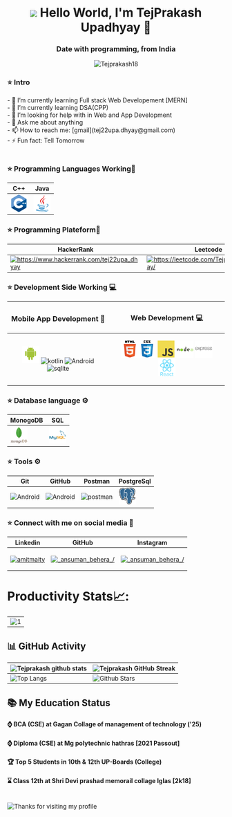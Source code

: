 <h1 align="center"><img src="https://emojis.slackmojis.com/emojis/images/1531849430/4246/blob-sunglasses.gif?1531849430" width="30"/> Hello World, I'm TejPrakash Upadhyay 👋</h1>
<h3 align="center">Date with programming, from India </h3>

<p align="center"> <img src="https://komarev.com/ghpvc/?username=Tejprakash18" alt="Tejprakash18" /> </p>

<h3 align="left">⭐ Intro</h3>
- 🔭 I’m currently learning Full stack Web Developement [MERN] <br>
- 🔭 I’m currently learning DSA(CPP) <br>
- 🤔 I’m looking for help with in Web and  App Development <br>
- 💬 Ask me about anything <br>
- 📫 How to reach me: [gmail](tej22upa.dhyay@gmail.com) <br>
- ⚡ Fun fact: Tell Tomorrow <br>

<br>

<h3 align="left">⭐ Programming Languages Working💬</h3>

| C++ | Java |
|-----------|-----------|
| <img src="https://raw.githubusercontent.com/devicons/devicon/master/icons/cplusplus/cplusplus-original.svg" alt="Android" width="40" height="40"/> | <img src="https://raw.githubusercontent.com/devicons/devicon/master/icons/java/java-original.svg" alt="Android" width="40" height="40"/> | 

<h3 align="left">⭐ Programming Plateform💬</h3>

|HackerRank | Leetcode | GFG | 
|--------|--------|---------|
|<a href="https://www.hackerrank.com/tej22upa_dhyay?hr_r=1" target="blank"><img src="https://raw.githubusercontent.com/rahuldkjain/github-profile-readme-generator/master/src/images/icons/Social/hackerrank.svg" alt="https://www.hackerrank.com/tej22upa_dhyay" height="30" width="40" /> </a>| <a href="https://leetcode.com/TejprakashUpadhyay/" target="blank"> <img src="https://raw.githubusercontent.com/rahuldkjain/github-profile-readme-generator/master/src/images/icons/Social/leet-code.svg" alt="https://leetcode.com/TejprakashUpadhyay/" height="30" width="40" /></a> | <a href="https://auth.geeksforgeeks.org/user/user_2pzhux9rtym/practice" target="blank"> <img src="https://raw.githubusercontent.com/rahuldkjain/github-profile-readme-generator/master/src/images/icons/Social/geeks-for-geeks.svg" alt="https://auth.geeksforgeeks.org/user/tej22upadhyay/practice" height="30" width="40" /></a> |

<h3 align="left">⭐ Development Side Working 💻</h3>

|<h3 align="center">Mobile App Development 📱</h3>          |       <h3 align="center">Web Development 💻 </h3>         |
|:---------------------------------------------------:|:--------------------------------------------------------------------------:|
| <p align="center"> <img src="https://raw.githubusercontent.com/devicons/devicon/master/icons/android/android-original-wordmark.svg" alt="Android" width="40" height="40"/> <img src="https://www.vectorlogo.zone/logos/kotlinlang/kotlinlang-icon.svg" alt="kotlin" width="40" height="40"/> <img src="https://www.vectorlogo.zone/logos/firebase/firebase-icon.svg" alt="Android" width="40" height="40"/> <img src="https://www.vectorlogo.zone/logos/sqlite/sqlite-icon.svg" alt="sqlite" width="40" height="40"/> </p> | <p align="center"><img src="https://raw.githubusercontent.com/devicons/devicon/master/icons/html5/html5-original-wordmark.svg" alt="Android" width="40" height="40"/><img src="https://raw.githubusercontent.com/devicons/devicon/master/icons/css3/css3-original-wordmark.svg" alt="Android" width="40" height="40"/>  <img src="https://raw.githubusercontent.com/devicons/devicon/master/icons/javascript/javascript-original.svg" alt="Android" width="40" height="40"/> <img src="https://raw.githubusercontent.com/devicons/devicon/master/icons/nodejs/nodejs-original-wordmark.svg" alt="nodejs" width="40" height="40"/> <img src="https://raw.githubusercontent.com/devicons/devicon/master/icons/express/express-original-wordmark.svg" alt="express" width="40" height="40"/> <img src="https://raw.githubusercontent.com/devicons/devicon/master/icons/react/react-original-wordmark.svg" alt="express" width="40" height="40"/> </p> |

<h3 align="left">⭐ Database language ⚙️ </h3>

| MonogoDB | SQL |
|------|------|
| <img src="https://raw.githubusercontent.com/devicons/devicon/master/icons/mongodb/mongodb-original-wordmark.svg" alt="mongodb" width="40" height="40"/> |<img src="https://raw.githubusercontent.com/devicons/devicon/master/icons/mysql/mysql-original-wordmark.svg" alt="mysql" width="40" height="40"/> |

<h3 align="left">⭐ Tools ⚙️ </h3>

| Git | GitHub | Postman | PostgreSql |
|-----------|-----------|---------|-----------|
|<img src="https://www.vectorlogo.zone/logos/git-scm/git-scm-icon.svg" alt="Android" width="40" height="40"/> | <img src="https://github.githubassets.com/images/modules/site/icons/footer/github-mark.svg" alt="Android" width="40" height="40"/> | <img src="https://www.vectorlogo.zone/logos/getpostman/getpostman-icon.svg" alt="postman" width="40" height="40"/> | <img src="https://raw.githubusercontent.com/devicons/devicon/master/icons/postgresql/postgresql-original.svg" height="40px" width="40px" /> |

<h3 align="left">⭐ Connect with me on social media 📲 </h3>


| Linkedin | GitHub  | Instagram | 
|-----------|-----------|-----------|
| <p align="center"><a href="https://linkedin.com/in/tejprakash-upadhyay-b62388169/" target="blank"><img align="center" src="https://raw.githubusercontent.com/rahuldkjain/github-profile-readme-generator/master/src/images/icons/Social/linked-in-alt.svg" alt="amitmaity" height="30" width="40" /></a></p> | <p align="center"> <a href="https://github.com/Tejprakash18" target="blank"><img align="center" src="https://raw.githubusercontent.com/rahuldkjain/github-profile-readme-generator/master/src/images/icons/Social/github.svg" alt="_ansuman_behera_/" height="30" width="40" /></a> </p>| <p align="center"><a href="https://instagram.com/mr.tej_upadhyay" target="blank"><img align="center" src="https://raw.githubusercontent.com/rahuldkjain/github-profile-readme-generator/master/src/images/icons/Social/instagram.svg" alt="_ansuman_behera_/" height="30" width="40" /></a></p> |
   
     
# Productivity Stats📈:
<table>
  <tr>
    <td><img src="https://github-profile-summary-cards.vercel.app/api/cards/profile-details?username=Tejprakash18&theme=monokai"  display=block width=100% height=auto  alt="1" ></td>
   </tr> 
</table>


## 📊 GitHub Activity
| ![Tejprakash github stats](https://github-readme-stats.vercel.app/api?username=Tejprakash18&show_icons=true&theme=radical) | ![Tejprakash GitHub Streak](https://github-readme-streak-stats.herokuapp.com/?user=Tejprakash18&theme=radical)                                                                                                           |
| --------------------------------------------------------------------------------------------------------------------------------- | ----------------------------------------------------------------------------------------------------------------------------------------------------------------------------------------------------------------- |
| ![Top Langs](https://github-readme-stats.vercel.app/api/top-langs/?username=Tejprakash18&langs_count=8&theme=radical&layout=compact) | ![Github Stars](https://github-readme-stats.vercel.app/api?username=Tejprakash18&show_icons=true&locale=en&count_private=true&hide_rank=true&custom_title=My%20GitHub%20Stats&disable_animations=true&theme=radical) |


## 📚 My Education Status


<h4>⌚ BCA (CSE) at Gagan Collage of management of technology ('25) </h4>
<h4>⌚ Diploma (CSE) at Mg polytechnic hathras [2021 Passout]
<h4>🏆 Top 5 Students in 10th & 12th UP-Boards (College) </h4>
<h4>⌛ Class 12th at Shri Devi prashad memorail collage Iglas [2k18] </h4>

<br>

<img height="120" alt="Thanks for visiting my profile" width="100%" src="https://github.com/dibyendu415/dibyendu415/blob/master/marquee.svg" />
